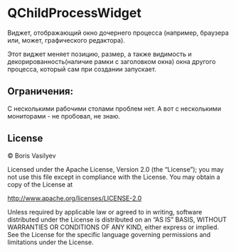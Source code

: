 # QChildProcessWidget

Виджет, отображающий окно дочернего процесса (например, браузера или, может, графического редактора).

Этот виджет меняет позицию, размер, а также видимость и декорированность(наличие рамки с заголовком окна) окна другого процесса, который сам при создании запускает.

## Ограничения:

С несколькими рабочими столами проблем нет. А вот с несколькими мониторами - не пробовал, не знаю.

## License

&copy; Boris Vasilyev

Licensed under the Apache License, Version 2.0 (the “License”); you may not use
this file except in compliance with the License. You may obtain a copy of the
License at

http://www.apache.org/licenses/LICENSE-2.0

Unless required by applicable law or agreed to in writing, software distributed
under the License is distributed on an “AS IS” BASIS, WITHOUT WARRANTIES OR
CONDITIONS OF ANY KIND, either express or implied. See the License for the
specific language governing permissions and limitations under the License.
